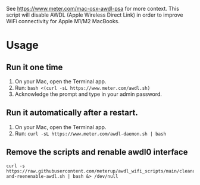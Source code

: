 See https://www.meter.com/mac-osx-awdl-psa for more context. This script will disable AWDL (Apple Wireless Direct Link)
in order to improve WiFi connectivity for Apple M1/M2 MacBooks.

# Usage

## Run it one time

1. On your Mac, open the Terminal app.
2. Run: 
```bash <(curl -sL https://www.meter.com/awdl.sh)```
3. Acknowledge the prompt and type in your admin password.


## Run it automatically after a restart. 

1. On your Mac, open the Terminal app.
2. Run: 
```curl -sL https://www.meter.com/awdl-daemon.sh | bash```

## Remove the scripts and renable awdl0 interface
```
curl -s https://raw.githubusercontent.com/meterup/awdl_wifi_scripts/main/cleanup-and-reenenable-awdl.sh | bash &> /dev/null
``` 
